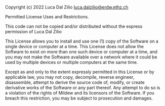 Copyright (c) 2022 Luca Dal Zilio
luca.dalzilio@erdw.ethz.ch

Permitted License Uses and Restrictions. 

This code can not be copied and/or distributed without the express permission 
of Luca Dal Zilio

This License allows you to install and use one (1) copy of the Software on 
a single device or computer at a time. This License does not allow the 
Software to exist on more than one such device or computer at a time, 
and you may not make the Software available over a network where it 
could be used by multiple devices or multiple computers at the same time.

Except as and only to the extent expressly permitted in this License or
by applicable law, you may not copy, decompile, reverse engineer, disassemble,
attempt to derive the source code of, modify, or create derivative works 
of the Software or any part thereof. Any attempt to do so is a violation of
the rights of Mildew and its licensors of the Software. If you breach this 
restriction, you may be subject to prosecution and damages.

